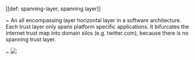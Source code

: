 [[def: spanning-layer, spanning layer]]

~ An all encompassing layer horizontal layer in a software architecture. Each trust layer only spans platform specific applications. It bifurcates the internet trust map into domain silos (e.g. twitter.com), because there is no spanning trust layer.

~ ![](https://github.com/WebOfTrust/keri/blob/main/images/spanning_layer.png)
